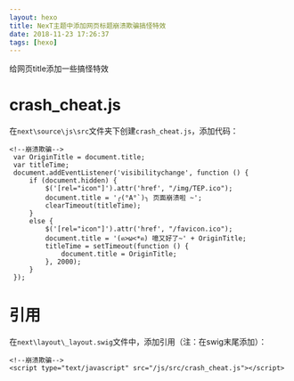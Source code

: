 ```yaml
---
layout: hexo
title: NexT主题中添加网页标题崩溃欺骗搞怪特效
date: 2018-11-23 17:26:37
tags: [hexo]
---
```


给网页title添加一些搞怪特效

# crash_cheat.js

<!--more-->

在`next\source\js\src`文件夹下创建`crash_cheat.js`，添加代码：

```
<!--崩溃欺骗-->
 var OriginTitle = document.title;
 var titleTime;
 document.addEventListener('visibilitychange', function () {
     if (document.hidden) {
         $('[rel="icon"]').attr('href', "/img/TEP.ico");
         document.title = '╭(°A°`)╮ 页面崩溃啦 ~';
         clearTimeout(titleTime);
     }
     else {
         $('[rel="icon"]').attr('href', "/favicon.ico");
         document.title = '(ฅ>ω<*ฅ) 噫又好了~' + OriginTitle;
         titleTime = setTimeout(function () {
             document.title = OriginTitle;
         }, 2000);
     }
 });
```

# 引用

在`next\layout\_layout.swig`文件中，添加引用（注：在swig末尾添加）：

```
<!--崩溃欺骗-->
<script type="text/javascript" src="/js/src/crash_cheat.js"></script>

```